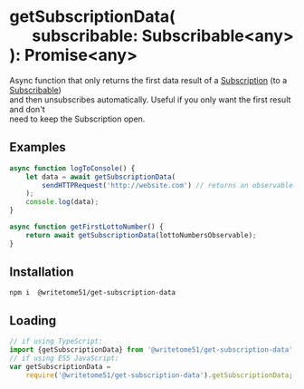 # getSubscriptionData(<br>&nbsp;&nbsp;&nbsp;&nbsp;&nbsp;&nbsp;subscribable: Subscribable&lt;any&gt;<br>): Promise&lt;any&gt;

Async function that only returns the first data result of a [Subscription](https://rxjs-dev.firebaseapp.com/api/index/class/Subscription) 
(to a [Subscribable](https://rxjs-dev.firebaseapp.com/api/index/interface/Subscribable))  
and then unsubscribes automatically.  Useful if you only want the first result and don't  
need to keep the Subscription open.

## Examples
```ts
async function logToConsole() {
    let data = await getSubscriptionData(
        sendHTTPRequest('http://website.com') // returns an observable
    );
    console.log(data);
}

async function getFirstLottoNumber() {
    return await getSubscriptionData(lottoNumbersObservable);
}
```

## Installation
`npm i  @writetome51/get-subscription-data`

## Loading
```ts
// if using TypeScript:
import {getSubscriptionData} from '@writetome51/get-subscription-data';
// if using ES5 JavaScript:
var getSubscriptionData = 
    require('@writetome51/get-subscription-data').getSubscriptionData;
```
